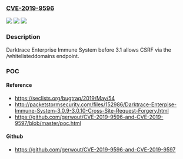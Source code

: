 ### [CVE-2019-9596](https://cve.mitre.org/cgi-bin/cvename.cgi?name=CVE-2019-9596)
![](https://img.shields.io/static/v1?label=Product&message=n%2Fa&color=blue)
![](https://img.shields.io/static/v1?label=Version&message=n%2Fa&color=blue)
![](https://img.shields.io/static/v1?label=Vulnerability&message=n%2Fa&color=brighgreen)

### Description

Darktrace Enterprise Immune System before 3.1 allows CSRF via the /whitelisteddomains endpoint.

### POC

#### Reference
- https://seclists.org/bugtraq/2019/May/54
- http://packetstormsecurity.com/files/152986/Darktrace-Enterpise-Immune-System-3.0.9-3.0.10-Cross-Site-Request-Forgery.html
- https://github.com/gerwout/CVE-2019-9596-and-CVE-2019-9597/blob/master/poc.html

#### Github
- https://github.com/gerwout/CVE-2019-9596-and-CVE-2019-9597

